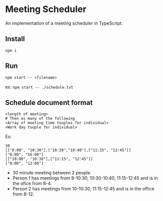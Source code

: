 # Meeting Scheduler

An implementation of a meeting scheduler in TypeScript.

## Install

```
npm i
```

## Run

```
npm start -- <filename>
```

ex: `npm start -- ./schedule.txt`

## Schedule document format

```
<length of meeting>
# Then as many of the following
<Array of meeting time touples for individual>
<Work day touple for individual>
```

Ex:

```
30
[["8:00", "10:30"],["10:30","10:40"],["11:15", "12:45"]]
["8:00", "16:00"]
[["10:00", "10:30"],["11:15", "12:45"]]
["8:00", "12:00"]
```

- 30 minute meeting between 2 people.
- Person 1 has meetings from 8-10:30, 10:30-10:40, 11:15-12:45 and is in the ofice from 8-4.
- Person 2 has meetings from 10-10:30, 11:15-12:45 and is in the office from 8-12.
